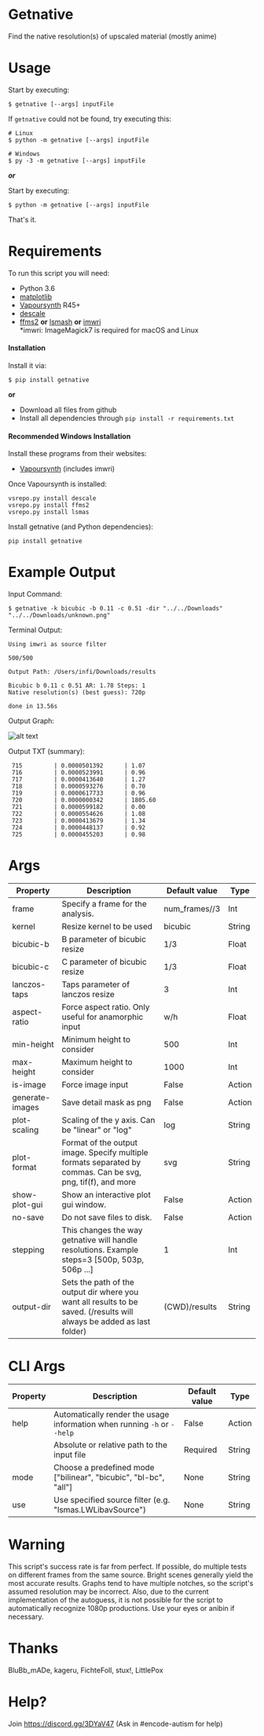 # Getnative
Find the native resolution(s) of upscaled material (mostly anime)

# Usage
Start by executing:

    $ getnative [--args] inputFile
    
If `getnative` could not be found, try executing this:

    # Linux
    $ python -m getnative [--args] inputFile
    
    # Windows
    $ py -3 -m getnative [--args] inputFile

***or***  

Start by executing:

    $ python -m getnative [--args] inputFile

That's it.

# Requirements

To run this script you will need:

* Python 3.6
* [matplotlib](http://matplotlib.org/users/installing.html)
* [Vapoursynth](http://www.vapoursynth.com) R45+
* [descale](https://github.com/Irrational-Encoding-Wizardry/vapoursynth-descale)
* [ffms2](https://github.com/FFMS/ffms2) **or** [lsmash](https://github.com/VFR-maniac/L-SMASH-Works) **or** [imwri](https://forum.doom9.org/showthread.php?t=170981)  
 \*imwri: ImageMagick7 is required for macOS and Linux 

#### Installation
Install it via:

    $ pip install getnative

**or**

* Download all files from github  
* Install all dependencies through `pip install -r requirements.txt`  

#### Recommended Windows Installation

Install these programs from their websites:

* [Vapoursynth](http://www.vapoursynth.com) (includes imwri)

Once Vapoursynth is installed:

    vsrepo.py install descale
    vsrepo.py install ffms2
    vsrepo.py install lsmas

Install getnative (and Python dependencies):

    pip install getnative

# Example Output
Input Command:

    $ getnative -k bicubic -b 0.11 -c 0.51 -dir "../../Downloads" "../../Downloads/unknown.png"

Terminal Output:
```
Using imwri as source filter

500/500

Output Path: /Users/infi/Downloads/results

Bicubic b 0.11 c 0.51 AR: 1.78 Steps: 1
Native resolution(s) (best guess): 720p

done in 13.56s
```

Output Graph:

![alt text](https://nayu.moe/rIimgA)

Output TXT (summary):
```
 715		 | 0.0000501392		 | 1.07
 716		 | 0.0000523991		 | 0.96
 717		 | 0.0000413640		 | 1.27
 718		 | 0.0000593276		 | 0.70
 719		 | 0.0000617733		 | 0.96
 720		 | 0.0000000342		 | 1805.60
 721		 | 0.0000599182		 | 0.00
 722		 | 0.0000554626		 | 1.08
 723		 | 0.0000413679		 | 1.34
 724		 | 0.0000448137		 | 0.92
 725		 | 0.0000455203		 | 0.98
```

# Args

| Property | Description | Default value | Type |
| -------- | ----------- | ------------------ | ---- |
| frame | Specify a frame for the analysis. | num_frames//3 | Int |
| kernel | Resize kernel to be used | bicubic | String |
| bicubic-b | B parameter of bicubic resize | 1/3 | Float |
| bicubic-c | C parameter of bicubic resize | 1/3 | Float |
| lanczos-taps | Taps parameter of lanczos resize | 3 | Int |
| aspect-ratio | Force aspect ratio. Only useful for anamorphic input| w/h | Float |
| min-height | Minimum height to consider | 500 | Int |
| max-height | Maximum height to consider | 1000 | Int |
| is-image | Force image input | False | Action |
| generate-images | Save detail mask as png | False | Action |
| plot-scaling | Scaling of the y axis. Can be "linear" or "log" | log | String |
| plot-format | Format of the output image. Specify multiple formats separated by commas. Can be svg, png, tif(f), and more | svg | String |
| show-plot-gui | Show an interactive plot gui window. | False | Action |
| no-save | Do not save files to disk. | False | Action |
| stepping | This changes the way getnative will handle resolutions. Example steps=3 [500p, 503p, 506p ...] | 1 | Int |
| output-dir | Sets the path of the output dir where you want all results to be saved. (/results will always be added as last folder) | (CWD)/results | String |

# CLI Args

| Property | Description | Default value | Type |
| -------- | ----------- | ------------------ | ---- |
| help | Automatically render the usage information when running `-h` or `--help` | False | Action |
|  | Absolute or relative path to the input file | Required | String |
| mode | Choose a predefined mode \["bilinear", "bicubic", "bl-bc", "all"\] | None | String |
| use | Use specified source filter (e.g. "lsmas.LWLibavSource") | None | String |

# Warning
This script's success rate is far from perfect.
If possible, do multiple tests on different frames from the same source.
Bright scenes generally yield the most accurate results.
Graphs tend to have multiple notches, so the script's assumed resolution may be incorrect.
Also, due to the current implementation of the autoguess, it is not possible for the script 
to automatically recognize 1080p productions.
Use your eyes or anibin if necessary.
  
# Thanks  
BluBb_mADe, kageru, FichteFoll, stux!, LittlePox

# Help?

Join https://discord.gg/3DYaV47 (Ask in #encode-autism for help)
